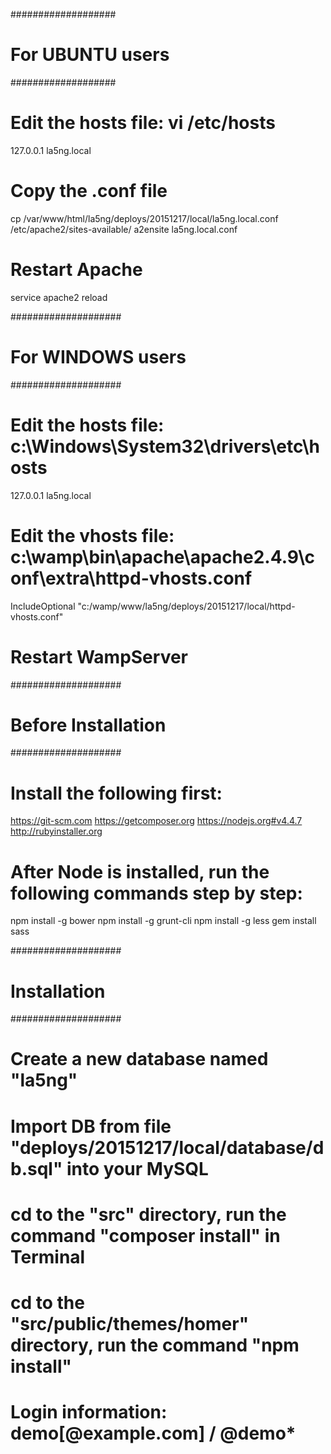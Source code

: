 ###################
# For UBUNTU users
###################

# Edit the hosts file: vi /etc/hosts
127.0.0.1   la5ng.local

# Copy the .conf file
cp /var/www/html/la5ng/deploys/20151217/local/la5ng.local.conf /etc/apache2/sites-available/
a2ensite la5ng.local.conf

# Restart Apache
service apache2 reload

####################
# For WINDOWS users
####################

# Edit the hosts file: c:\Windows\System32\drivers\etc\hosts
127.0.0.1   la5ng.local

# Edit the vhosts file: c:\wamp\bin\apache\apache2.4.9\conf\extra\httpd-vhosts.conf
IncludeOptional "c:/wamp/www/la5ng/deploys/20151217/local/httpd-vhosts.conf"

# Restart WampServer

####################
# Before Installation
####################

# Install the following first:
https://git-scm.com
https://getcomposer.org
https://nodejs.org#v4.4.7
http://rubyinstaller.org

# After Node is installed, run the following commands step by step:
npm install -g bower
npm install -g grunt-cli
npm install -g less
gem install sass

####################
# Installation
####################

# Create a new database named "la5ng"
# Import DB from file "deploys/20151217/local/database/db.sql" into your MySQL
# cd to the "src" directory, run the command "composer install" in Terminal
# cd to the "src/public/themes/homer" directory, run the command "npm install"
# Login information: demo[@example.com] / @demo*
